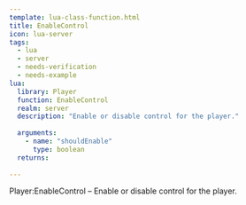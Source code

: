 ```yaml
---
template: lua-class-function.html
title: EnableControl
icon: lua-server
tags:
  - lua
  - server
  - needs-verification
  - needs-example
lua:
  library: Player
  function: EnableControl
  realm: server
  description: "Enable or disable control for the player."
  
  arguments:
    - name: "shouldEnable"
      type: boolean
  returns:
    
---
```


<div class="lua__search__keywords">
Player:EnableControl &#x2013; Enable or disable control for the player.
</div>
